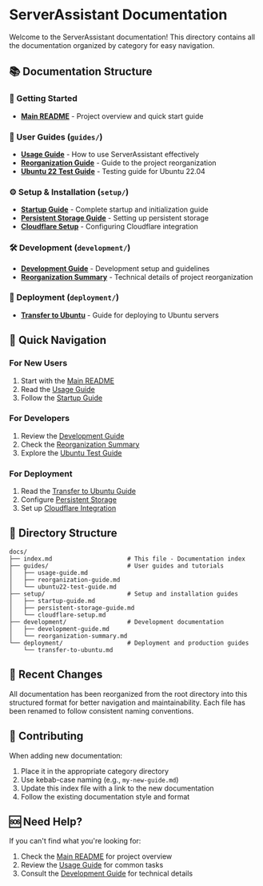 # ServerAssistant Documentation

Welcome to the ServerAssistant documentation! This directory contains all the documentation organized by category for easy navigation.

## 📚 Documentation Structure

### 🚀 Getting Started
- **[Main README](../README.md)** - Project overview and quick start guide

### 📖 User Guides (`guides/`)
- **[Usage Guide](guides/usage-guide.md)** - How to use ServerAssistant effectively
- **[Reorganization Guide](guides/reorganization-guide.md)** - Guide to the project reorganization
- **[Ubuntu 22 Test Guide](guides/ubuntu22-test-guide.md)** - Testing guide for Ubuntu 22.04

### ⚙️ Setup & Installation (`setup/`)
- **[Startup Guide](setup/startup-guide.md)** - Complete startup and initialization guide
- **[Persistent Storage Guide](setup/persistent-storage-guide.md)** - Setting up persistent storage
- **[Cloudflare Setup](setup/cloudflare-setup.md)** - Configuring Cloudflare integration

### 🛠️ Development (`development/`)
- **[Development Guide](development/development-guide.md)** - Development setup and guidelines
- **[Reorganization Summary](development/reorganization-summary.md)** - Technical details of project reorganization

### 🚀 Deployment (`deployment/`)
- **[Transfer to Ubuntu](deployment/transfer-to-ubuntu.md)** - Guide for deploying to Ubuntu servers

## 🎯 Quick Navigation

### For New Users
1. Start with the [Main README](../README.md)
2. Read the [Usage Guide](guides/usage-guide.md)
3. Follow the [Startup Guide](setup/startup-guide.md)

### For Developers
1. Review the [Development Guide](development/development-guide.md)
2. Check the [Reorganization Summary](development/reorganization-summary.md)
3. Explore the [Ubuntu Test Guide](guides/ubuntu22-test-guide.md)

### For Deployment
1. Read the [Transfer to Ubuntu Guide](deployment/transfer-to-ubuntu.md)
2. Configure [Persistent Storage](setup/persistent-storage-guide.md)
3. Set up [Cloudflare Integration](setup/cloudflare-setup.md)

## 📁 Directory Structure

```
docs/
├── index.md                     # This file - Documentation index
├── guides/                      # User guides and tutorials
│   ├── usage-guide.md
│   ├── reorganization-guide.md
│   └── ubuntu22-test-guide.md
├── setup/                       # Setup and installation guides
│   ├── startup-guide.md
│   ├── persistent-storage-guide.md
│   └── cloudflare-setup.md
├── development/                 # Development documentation
│   ├── development-guide.md
│   └── reorganization-summary.md
└── deployment/                  # Deployment and production guides
    └── transfer-to-ubuntu.md
```

## 🔄 Recent Changes

All documentation has been reorganized from the root directory into this structured format for better navigation and maintainability. Each file has been renamed to follow consistent naming conventions.

## 📝 Contributing

When adding new documentation:
1. Place it in the appropriate category directory
2. Use kebab-case naming (e.g., `my-new-guide.md`)
3. Update this index file with a link to the new documentation
4. Follow the existing documentation style and format

## 🆘 Need Help?

If you can't find what you're looking for:
1. Check the [Main README](../README.md) for project overview
2. Review the [Usage Guide](guides/usage-guide.md) for common tasks
3. Consult the [Development Guide](development/development-guide.md) for technical details 